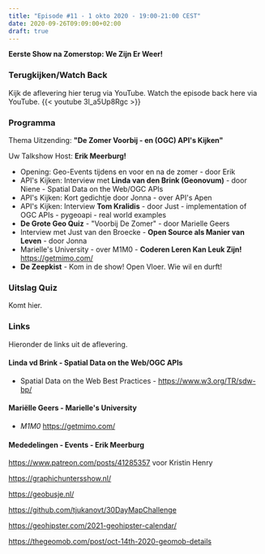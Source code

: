 ```yaml
---
title: "Episode #11 - 1 okto 2020 - 19:00-21:00 CEST"
date: 2020-09-26T09:09:00+02:00
draft: true
---
```


__Eerste Show na Zomerstop: We Zijn Er Weer!__  

### Terugkijken/Watch Back
Kijk de aflevering hier terug via YouTube. Watch the episode back here via YouTube.
{{< youtube 3l_a5Up8Rgc >}}

### Programma

Thema Uitzending: __"De Zomer Voorbij - en (OGC) API's Kijken"__ 

Uw Talkshow Host: __Erik Meerburg!__

- Opening: Geo-Events tijdens en voor en na de zomer - door Erik
- API's Kijken: Interview met __Linda van den Brink (Geonovum)__  - door Niene - Spatial Data on the Web/OGC APIs
- API's Kijken: Kort gedichtje door Jonna - over API's Apen 
- API's Kijken: Interview __Tom Kralidis__ - door Just - implementation of OGC APIs - pygeoapi - real world examples
- __De Grote Geo Quiz__ - "Voorbij De Zomer" - door Marielle Geers
- Interview met Just van den Broecke - __Open Source als Manier van Leven__ - door Jonna
- Marielle's University  - over M1M0 - __Coderen Leren Kan Leuk Zijn!__ https://getmimo.com/
- __De Zeepkist__ - Kom in de show! Open Vloer. Wie wil en durft!

### Uitslag Quiz

Komt hier.

### Links

Hieronder de links uit de aflevering.

#### Linda vd Brink - Spatial Data on the Web/OGC APIs

* Spatial Data on the Web Best Practices - https://www.w3.org/TR/sdw-bp/

#### Mariëlle Geers - Marielle's University

* _M1M0_  https://getmimo.com/

#### Mededelingen - Events - Erik Meerburg

https://www.patreon.com/posts/41285357 voor Kristin Henry

https://graphichuntersshow.nl/

https://geobusje.nl/

https://github.com/tjukanovt/30DayMapChallenge

https://geohipster.com/2021-geohipster-calendar/

https://thegeomob.com/post/oct-14th-2020-geomob-details
